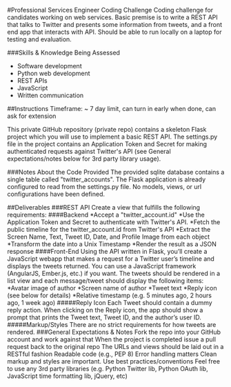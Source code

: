 #Professional Services Engineer Coding Challenge
Coding challenge for candidates working on web services. Basic premise is to write a REST API that talks to Twitter and presents some information from tweets, and a front end app that interacts with API. Should be able to run locally on a laptop for testing and evaluation.

###Skills & Knowledge Being Assessed
* Software development
* Python web development
* REST APIs
* JavaScript
* Written communication

##Instructions
Timeframe: ~ 7 day limit, can turn in early when done, can ask for extension

This private GitHub repository (private repo) contains a skeleton Flask project which you will use to implement a basic REST API. The settings.py file in the project contains an Application Token and Secret for making authenticated requests against Twitter's API (see General expectations/notes below for 3rd party library usage).

###Notes About the Code Provided
The provided sqlite database contains a single table called "twitter_accounts". The Flask application is already configured to read from the settings.py file.
No models, views, or url configurations have been defined.

##Deliverables
###REST API
Create a view that fulfills the following requirements:
####Backend
*Accept a "twitter_account.id"
*Use the Application Token and Secret to authenticate with Twitter's API.
*Fetch the public timeline for the twitter_account.id from Twitter's API
*Extract the Screen Name, Text, Tweet ID, Date, and Profile Image from each object
*Transform the date into a Unix Timestamp
*Render the result as a JSON response
####Front-End
Using the API written in Flask, you’ll create a JavaScript webapp that makes a request for a Twitter user’s timeline and displays the tweets returned. You can use a JavaScript framework (AngularJS, Ember.js, etc.) if you want. The tweets should be rendered in a list view and each message/tweet should display the following items:
*Avatar image of author
*Screen name of author
*Tweet text
*Reply icon (see below for details)
*Relative timestamp (e.g. 5 minutes ago, 2 hours ago, 1 week ago)
#####Reply Icon
Each Tweet should contain a dummy reply action. When clicking on the Reply icon, the app should show a prompt that prints the Tweet text, Tweet ID, and the author’s user ID.
#####Markup/Styles
There are no strict requirements for how tweets are rendered.
###General Expectations & Notes
Fork the repo into your GitHub account and work against that
When the project is completed issue a pull request back to the original repo
The URLs and views should be laid out in a RESTful fashion
Readable code (e.g., PEP 8)
Error handling matters
Clean markup and styles are important.
Use best practices/conventions
Feel free to use any 3rd party libraries (e.g. Python Twitter lib, Python OAuth lib, JavaScript time formatting lib, jQuery, etc)

